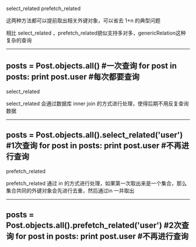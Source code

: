 select_related   prefetch_related

这两种方法都可以提前取出相关外键对象，可以省去 1+n 的典型问题

相比 select_related ，prefetch_related貌似支持多对多，genericRelation这种复杂的查询

----------------------------------
posts = Post.objects.all()  #一次查询
for post in posts:
    print post.user  #每次都要查询
------------------------------------

select_related

select_related 会通过数据库 inner join 的方式进行处理，使得后期不用反复查询数据

----------------------------------
posts = Post.objects.all().select_related('user')  #1次查询
for post in posts:
    print post.user  #不再进行查询
------------------------------------




prefetch_related

prefetch_related 通过 in 的方式进行处理，如果第一次取出来是一个集合，那么集合共同的外键对象会先进行去重，然后通过in 一并取出

----------------------------------
posts = Post.objects.all().prefetch_related('user')  #2次查询
for post in posts:
    print post.user  #不再进行查询
------------------------------------


